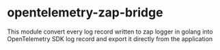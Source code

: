# opentelemetry-zap-bridge
This module convert every log record written to zap logger in golang into OpenTelemetry SDK log record and export it directly from the application

